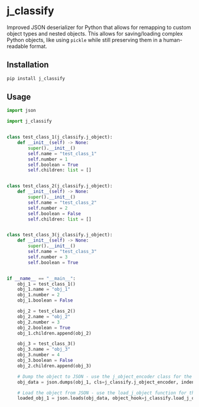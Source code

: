 # j_classify

Improved JSON deserializer for Python that allows for remapping to custom object types and nested objects. This allows for saving/loading complex Python objects, like using `pickle` while still preserving them in a human-readable format.

## Installation

``` bash
pip install j_classify
```

## Usage

``` python
import json

import j_classify


class test_class_1(j_classify.j_object):
    def __init__(self) -> None:
        super().__init__()
        self.name = "test_class_1"
        self.number = 1
        self.boolean = True
        self.children: list = []


class test_class_2(j_classify.j_object):
    def __init__(self) -> None:
        super().__init__()
        self.name = "test_class_2"
        self.number = 2
        self.boolean = False
        self.children: list = []


class test_class_3(j_classify.j_object):
    def __init__(self) -> None:
        super().__init__()
        self.name = "test_class_3"
        self.number = 3
        self.boolean = True


if __name__ == "__main__":
    obj_1 = test_class_1()
    obj_1.name = "obj_1"
    obj_1.number = 2
    obj_1.boolean = False

    obj_2 = test_class_2()
    obj_2.name = "obj_2"
    obj_2.number = 3
    obj_2.boolean = True
    obj_1.children.append(obj_2)

    obj_3 = test_class_3()
    obj_3.name = "obj_3"
    obj_3.number = 4
    obj_3.boolean = False
    obj_2.children.append(obj_3)

    # Dump the object to JSON - use the j_object_encoder class for the cls argument
    obj_data = json.dumps(obj_1, cls=j_classify.j_object_encoder, indent=4)

    # Load the object from JSON - use the load_j_object function for the object_hook
    loaded_obj_1 = json.loads(obj_data, object_hook=j_classify.load_j_object)

```
